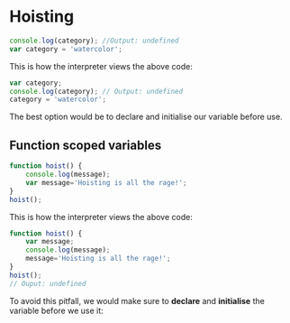 # Hoisting

```javascript
console.log(category); //Output: undefined
var category = 'watercolor';
```

This is how the interpreter views the above code:
```javascript
var category;
console.log(category); // Output: undefined
category = 'watercolor';
```

The best option would be to declare and initialise our variable before use.

## Function scoped variables

```javascript
function hoist() {
	console.log(message);
	var message='Hoisting is all the rage!';
}
hoist();
```
This is how the interpreter views the above code:
```javascript
function hoist() {
	var message;
	console.log(message);
	message='Hoisting is all the rage!';
}
hoist();
// Ouput: undefined
```

To avoid this pitfall, we would make sure to **declare** and **initialise** the variable before we use it:


<!--stackedit_data:
eyJoaXN0b3J5IjpbMjAzOTI3NDUzMSwxMDk2NjYwNDksLTE0OD
czNjM0NywyODcwMjI4NzEsMTQ3NzE1OTAwNl19
-->